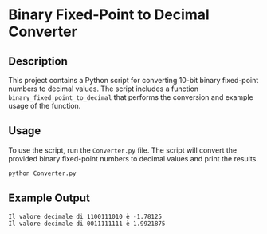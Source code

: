 # Binary Fixed-Point to Decimal Converter

## Description

This project contains a Python script for converting 10-bit binary fixed-point numbers to decimal values. The script includes a function `binary_fixed_point_to_decimal` that performs the conversion and example usage of the function.

## Usage

To use the script, run the `Converter.py` file. The script will convert the provided binary fixed-point numbers to decimal values and print the results.

```bash
python Converter.py
```
 
## Example Output

```
Il valore decimale di 1100111010 è -1.78125
Il valore decimale di 0011111111 è 1.9921875
```

